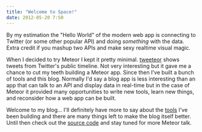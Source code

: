 ```yaml
---
title: "Welcome to Space!"
date: 2012-05-20 7:50
---
```


By my estimation the "Hello World" of the modern web app is connecting to Twitter (or some other popular API) and doing *something* with the data. Extra credit if you mashup two APIs and make sexy realtime visual magic.

When I decided to try Meteor I kept it pretty minimal. [tweeteor](http://tweeteor.meteor.com) shows tweets from Twitter's public timeline. Not very interesting but it gave me a chance to cut my teeth building a Meteor app. Since then I've built a bunch of tools and this blog. Normally I'd say a blog app is less interesting than an app that can talk to an API and display data in real-time but in the case of Meteor it provided many opportunities to write new tools, learn new things, and reconsider how a web app can be built.

Welcome to my blog... I'll definitely have more to say about the [tools](https://github.com/possibilities) I've been building and there are many things left to make the blog itself better. Until then check out the [source code](https://github.com/possibilities/moon-blog) and stay tuned for more Meteor talk.
